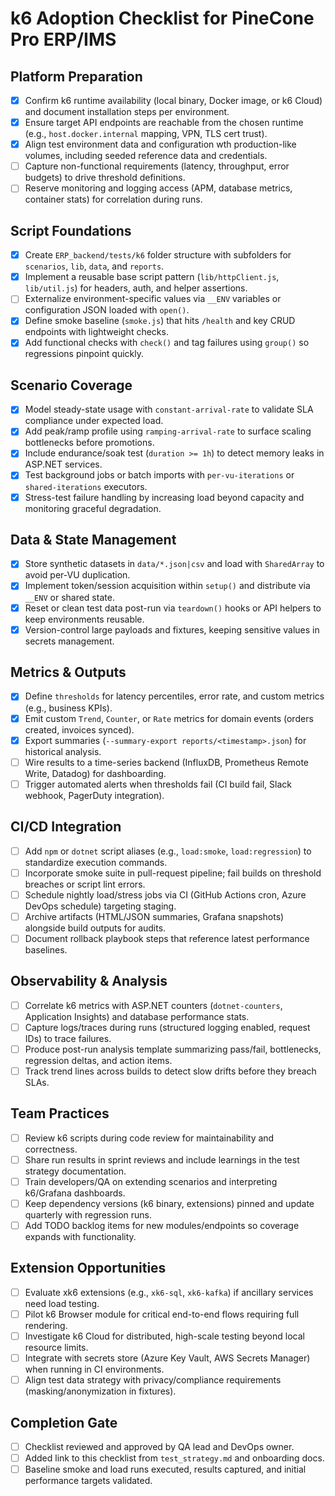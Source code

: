 # k6 Adoption Checklist for PineCone Pro ERP/IMS

## Platform Preparation

- [x] Confirm k6 runtime availability (local binary, Docker image, or k6 Cloud) and document installation steps per environment.
- [x] Ensure target API endpoints are reachable from the chosen runtime (e.g., `host.docker.internal` mapping, VPN, TLS cert trust).
- [x] Align test environment data and configuration wth production-like volumes, including seeded reference data and credentials.
- [ ] Capture non-functional requirements (latency, throughput, error budgets) to drive threshold definitions.
- [ ] Reserve monitoring and logging access (APM, database metrics, container stats) for correlation during runs.

## Script Foundations

- [x] Create `ERP_backend/tests/k6` folder structure with subfolders for `scenarios`, `lib`, `data`, and `reports`.
- [x] Implement a reusable base script pattern (`lib/httpClient.js`, `lib/util.js`) for headers, auth, and helper assertions.
- [ ] Externalize environment-specific values via `__ENV` variables or configuration JSON loaded with `open()`.
- [x] Define smoke baseline (`smoke.js`) that hits `/health` and key CRUD endpoints with lightweight checks.
- [x] Add functional checks with `check()` and tag failures using `group()` so regressions pinpoint quickly.

## Scenario Coverage

- [x] Model steady-state usage with `constant-arrival-rate` to validate SLA compliance under expected load.
- [x] Add peak/ramp profile using `ramping-arrival-rate` to surface scaling bottlenecks before promotions.
- [x] Include endurance/soak test (`duration >= 1h`) to detect memory leaks in ASP.NET services.
- [x] Test background jobs or batch imports with `per-vu-iterations` or `shared-iterations` executors.
- [x] Stress-test failure handling by increasing load beyond capacity and monitoring graceful degradation.

## Data & State Management

- [x] Store synthetic datasets in `data/*.json|csv` and load with `SharedArray` to avoid per-VU duplication.
- [x] Implement token/session acquisition within `setup()` and distribute via `__ENV` or shared state.
- [x] Reset or clean test data post-run via `teardown()` hooks or API helpers to keep environments reusable.
- [x] Version-control large payloads and fixtures, keeping sensitive values in secrets management.

## Metrics & Outputs

- [x] Define `thresholds` for latency percentiles, error rate, and custom metrics (e.g., business KPIs).
- [x] Emit custom `Trend`, `Counter`, or `Rate` metrics for domain events (orders created, invoices synced).
- [x] Export summaries (`--summary-export reports/<timestamp>.json`) for historical analysis.
- [ ] Wire results to a time-series backend (InfluxDB, Prometheus Remote Write, Datadog) for dashboarding.
- [ ] Trigger automated alerts when thresholds fail (CI build fail, Slack webhook, PagerDuty integration).

## CI/CD Integration

- [ ] Add `npm` or `dotnet` script aliases (e.g., `load:smoke`, `load:regression`) to standardize execution commands.
- [ ] Incorporate smoke suite in pull-request pipeline; fail builds on threshold breaches or script lint errors.
- [ ] Schedule nightly load/stress jobs via CI (GitHub Actions cron, Azure DevOps schedule) targeting staging.
- [ ] Archive artifacts (HTML/JSON summaries, Grafana snapshots) alongside build outputs for audits.
- [ ] Document rollback playbook steps that reference latest performance baselines.

## Observability & Analysis

- [ ] Correlate k6 metrics with ASP.NET counters (`dotnet-counters`, Application Insights) and database performance stats.
- [ ] Capture logs/traces during runs (structured logging enabled, request IDs) to trace failures.
- [ ] Produce post-run analysis template summarizing pass/fail, bottlenecks, regression deltas, and action items.
- [ ] Track trend lines across builds to detect slow drifts before they breach SLAs.

## Team Practices

- [ ] Review k6 scripts during code review for maintainability and correctness.
- [ ] Share run results in sprint reviews and include learnings in the test strategy documentation.
- [ ] Train developers/QA on extending scenarios and interpreting k6/Grafana dashboards.
- [ ] Keep dependency versions (k6 binary, extensions) pinned and update quarterly with regression runs.
- [ ] Add TODO backlog items for new modules/endpoints so coverage expands with functionality.

## Extension Opportunities

- [ ] Evaluate xk6 extensions (e.g., `xk6-sql`, `xk6-kafka`) if ancillary services need load testing.
- [ ] Pilot k6 Browser module for critical end-to-end flows requiring full rendering.
- [ ] Investigate k6 Cloud for distributed, high-scale testing beyond local resource limits.
- [ ] Integrate with secrets store (Azure Key Vault, AWS Secrets Manager) when running in CI environments.
- [ ] Align test data strategy with privacy/compliance requirements (masking/anonymization in fixtures).

## Completion Gate

- [ ] Checklist reviewed and approved by QA lead and DevOps owner.
- [ ] Added link to this checklist from `test_strategy.md` and onboarding docs.
- [ ] Baseline smoke and load runs executed, results captured, and initial performance targets validated.
